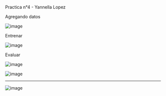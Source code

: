 Practica n°4 - Yannella Lopez

Agregando datos

![image](https://github.com/yanne23/practica_n4/assets/127661961/1f8c6216-ea41-431a-bfbb-2b59750df7c0)

Entrenar

![image](https://github.com/yanne23/practica_n4/assets/127661961/3180cee4-34c1-435c-9da4-a94760e231d4)


Evaluar


![image](https://github.com/yanne23/practica_n4/assets/127661961/f93a19e7-9f2f-4622-a5f6-97f08c088f17)


![image](https://github.com/yanne23/practica_n4/assets/127661961/26a25bb6-8206-4a67-a9d8-635f1c365ce5)


-------------------------------------------------------------------------------------------------------------


![image](https://github.com/yanne23/practica_n4/assets/127661961/916022e3-95eb-4406-ba10-afa6e948f6ca)







